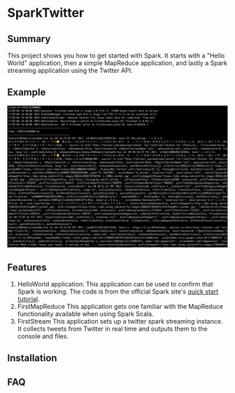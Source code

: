 # SparkTwitter

## Summary
This project shows you how to get started with Spark.  It starts with a "Hello World" application, then a simple MapReduce application, and lastly a Spark streaming application using the Twitter API.

## Example

![Twitter Stream](src/main/resources/spark_streaming_twitter.png)

## Features 

1. HelloWorld application:
  This application can be used to confirm that Spark is working.
  The code is from the official Spark site's [quick start tutorial](https://spark.apache.org/docs/latest/quick-start.html).  
2. FirstMapReduce
  This application gets one familiar with the MapReduce functionality available when using Spark Scala.
3. FirstStream
  This application sets up a twitter spark streaming instance.  It collects tweets from Twitter in real time and outputs them to the console and files.

## Installation 

## FAQ

